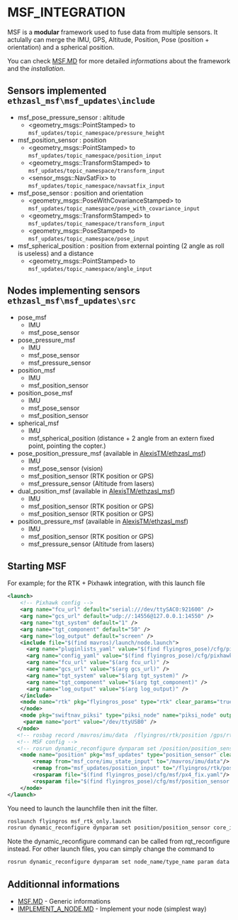 MSF_INTEGRATION
================

MSF is a **modular** framework used to fuse data from multiple sensors. It actulally can merge the IMU, GPS, Altitude, Position, Pose (position + orientation) and a spherical position.

You can check [MSF.MD](MSF.MD) for more detailed *informations* about the framework and the *installation*.

Sensors implemented `ethzasl_msf\msf_updates\include`
-----------------

* msf_pose_pressure_sensor : altitude 
  * &lt;geometry_msgs::PointStamped&gt; to `msf_updates/topic_namespace/pressure_height`
* msf_position_sensor : position
  * &lt;geometry_msgs::PointStamped&gt; to `msf_updates/topic_namespace/position_input`
  * &lt;geometry_msgs::TransformStamped&gt; to `msf_updates/topic_namespace/transform_input`
  * &lt;sensor_msgs::NavSatFix&gt; to `msf_updates/topic_namespace/navsatfix_input`
* msf_pose_sensor : position and orientation
  * &lt;geometry_msgs::PoseWithCovarianceStamped&gt; to `msf_updates/topic_namespace/pose_with_covariance_input`
  * &lt;geometry_msgs::TransformStamped&gt; to `msf_updates/topic_namespace/transform_input`
  * &lt;geometry_msgs::PoseStamped&gt; to `msf_updates/topic_namespace/pose_input`
* msf_spherical_position : position from external pointing (2 angle as roll is useless) and a distance
  * &lt;geometry_msgs::PointStamped&gt; to `msf_updates/topic_namespace/angle_input`

Nodes implementing sensors `ethzasl_msf\msf_updates\src`
-----------------------

* pose_msf
  * IMU
  * msf_pose_sensor
* pose_pressure_msf
  * IMU
  * msf_pose_sensor
  * msf_pressure_sensor
* position_msf
  * IMU
  * msf_position_sensor
* position_pose_msf
  * IMU
  * msf_pose_sensor
  * msf_position_sensor
* spherical_msf
  * IMU
  * msf_spherical_position (distance + 2 angle from an extern fixed point, pointing the copter.)
* pose_position_pressure_msf (available in [AlexisTM/ethzasl_msf](https://github.com/AlexisTM/ethzasl_msf/))
  * IMU 
  * msf_pose_sensor (vision)
  * msf_position_sensor (RTK position or GPS)
  * msf_pressure_sensor (Altitude from lasers)
* dual_position_msf (available in [AlexisTM/ethzasl_msf](https://github.com/AlexisTM/ethzasl_msf/))
  * IMU 
  * msf_position_sensor (RTK position or GPS)
  * msf_position_sensor (RTK position or GPS)
* position_pressure_msf (available in [AlexisTM/ethzasl_msf](https://github.com/AlexisTM/ethzasl_msf/))
  * IMU 
  * msf_position_sensor (RTK position or GPS)
  * msf_pressure_sensor (Altitude from lasers)

Starting MSF
---------------

For example; for the RTK + Pixhawk integration, with this launch file 

```xml
<launch>
    <!-- Pixhawk config -->
    <arg name="fcu_url" default="serial:///dev/ttySAC0:921600" />
    <arg name="gcs_url" default="udp://:14556@127.0.0.1:14550" />
    <arg name="tgt_system" default="1" />
    <arg name="tgt_component" default="50" />
    <arg name="log_output" default="screen" />
    <include file="$(find mavros)/launch/node.launch">
      <arg name="pluginlists_yaml" value="$(find flyingros_pose)/cfg/pixhawk/px4_pluginlists.yaml" />
      <arg name="config_yaml" value="$(find flyingros_pose)/cfg/pixhawk/px4_config.yaml" />
      <arg name="fcu_url" value="$(arg fcu_url)" />
      <arg name="gcs_url" value="$(arg gcs_url)" />
      <arg name="tgt_system" value="$(arg tgt_system)" />
      <arg name="tgt_component" value="$(arg tgt_component)" />
      <arg name="log_output" value="$(arg log_output)" />
    </include>
    <node name="rtk" pkg="flyingros_pose" type="rtk" clear_params="true" output="screen">
    </node>
    <node pkg="swiftnav_piksi" type="piksi_node" name="piksi_node" output="screen">
     <param name="port" value="/dev/ttyUSB0" />
   </node>
   <!-- rosbag record /mavros/imu/data  /flyingros/rtk/position /gps/rtkfix /gps/fix /msf_core/pose_after_update  /msf_core/pose /msf_core/odometry /mavros/local_position/pose /mavros/mocap/pose msf_core/pose -->
   <!-- MSF config -->
   <!-- rosrun dynamic_reconfigure dynparam set /position/position_sensor core_init_filter true -->
    <node name="position" pkg="msf_updates" type="position_sensor" clear_params="true" output="screen">
        <remap from="msf_core/imu_state_input" to="/mavros/imu/data"/>
        <remap from="msf_updates/position_input" to="/flyingros/rtk/position" />
        <rosparam file="$(find flyingros_pose)/cfg/msf/px4_fix.yaml"/>
        <rosparam file="$(find flyingros_pose)/cfg/msf/position_sensor.yaml"/>
    </node>
</launch>
```

You need to launch the launchfile then init the filter.

```bash
roslaunch flyingros msf_rtk_only.launch
rosrun dynamic_reconfigure dynparam set position/position_sensor core_init_filter true
```

Note the dynamic\_reconfigure command can be called from rqt\_reconfigure instead. For other launch files, you can simply change the command to 

```bash
rosrun dynamic_reconfigure dynparam set node_name/type_name param data
```

Additionnal informations 
----------------------

* [MSF.MD](MSF.MD) - Generic informations
* [IMPLEMENT_A_NODE.MD](MSF.MD) - Implement your node (simplest way)
